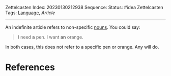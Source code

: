 Zettelcasten Index: 20230130212938
Sequence:
Status: #idea
Zettelcasten Tags: [Language](Language.md), *Article*

---

An indefinite article refers to non-specific [nouns](Noun.md). You could say:

 > 
 > I need **a** pen.
 > I want **an** orange.

In both cases, this does not refer to a specific pen or orange. Any will do.

# References
